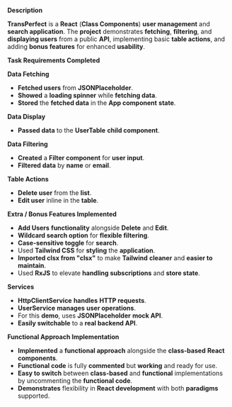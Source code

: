 **Description**

**TransPerfect** is a **React** (**Class Components**) **user management** and **search application**. The **project** demonstrates **fetching**, **filtering**, and **displaying users** from a public **API**, implementing basic **table actions**, and adding **bonus features** for enhanced **usability**.

**Task Requirements Completed**

**Data Fetching**

- **Fetched users** from **JSONPlaceholder**.
- **Showed** a **loading spinner** while **fetching data**.
- **Stored** the **fetched data** in the **App component** **state**.

**Data Display**

- **Passed data** to the **UserTable** **child component**.

**Data Filtering**

- **Created** a **Filter component** for **user input**.
- **Filtered data** by **name** or **email**.

**Table Actions**

- **Delete user** from the **list**.
- **Edit user** inline in the **table**.

**Extra / Bonus Features Implemented**

- **Add Users** **functionality** alongside **Delete** and **Edit**.
- **Wildcard search option** for **flexible filtering**.
- **Case-sensitive toggle** for **search**.
- Used **Tailwind CSS** for **styling** the **application**.
- **Imported clsx from "clsx"** to make **Tailwind** **cleaner** and **easier to maintain**.
- Used **RxJS** to elevate **handling subscriptions** and **store state**.

**Services**

- **HttpClientService** **handles** **HTTP requests**.
- **UserService** **manages** **user operations**.
- For this **demo**, uses **JSONPlaceholder** **mock API**.
- **Easily switchable** to a **real backend API**.
  
 **Functional Approach Implementation**

- **Implemented** a **functional approach** alongside the **class-based** **React components**.
- **Functional code** is fully **commented** but **working** and ready for use.
- **Easy to switch** between **class-based** and **functional** implementations by uncommenting the **functional code**.
- **Demonstrates** flexibility in **React development** with both **paradigms** supported.
